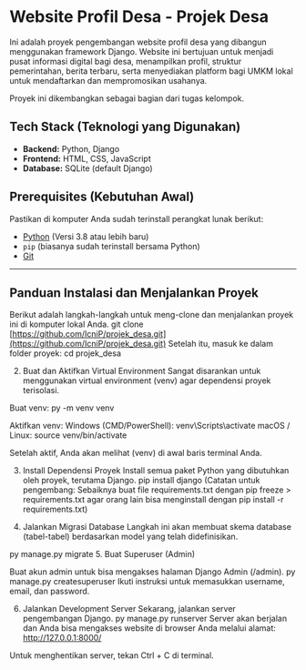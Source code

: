 # Website Profil Desa - Projek Desa

Ini adalah proyek pengembangan website profil desa yang dibangun menggunakan framework Django. Website ini bertujuan untuk menjadi pusat informasi digital bagi desa, menampilkan profil, struktur pemerintahan, berita terbaru, serta menyediakan platform bagi UMKM lokal untuk mendaftarkan dan mempromosikan usahanya.

Proyek ini dikembangkan sebagai bagian dari tugas kelompok.

## Tech Stack (Teknologi yang Digunakan)

-   **Backend:** Python, Django
-   **Frontend:** HTML, CSS, JavaScript
-   **Database:** SQLite (default Django)

## Prerequisites (Kebutuhan Awal)

Pastikan di komputer Anda sudah terinstall perangkat lunak berikut:

-   [Python](https://www.python.org/downloads/) (Versi 3.8 atau lebih baru)
-   `pip` (biasanya sudah terinstall bersama Python)
-   [Git](https://git-scm.com/downloads/)

---

## Panduan Instalasi dan Menjalankan Proyek

Berikut adalah langkah-langkah untuk meng-clone dan menjalankan proyek ini di komputer lokal Anda.
git clone [https://github.com/IcniP/projek_desa.git](https://github.com/IcniP/projek_desa.git)
Setelah itu, masuk ke dalam folder proyek:
cd projek_desa

2. Buat dan Aktifkan Virtual Environment
Sangat disarankan untuk menggunakan virtual environment (venv) agar dependensi proyek terisolasi.

Buat venv:
py -m venv venv

Aktifkan venv:
Windows (CMD/PowerShell):
venv\Scripts\activate
macOS / Linux:
source venv/bin/activate

Setelah aktif, Anda akan melihat (venv) di awal baris terminal Anda.

3. Install Dependensi Proyek
Install semua paket Python yang dibutuhkan oleh proyek, terutama Django.
pip install django
(Catatan untuk pengembang: Sebaiknya buat file requirements.txt dengan pip freeze > requirements.txt agar orang lain bisa menginstall dengan pip install -r requirements.txt)

5. Jalankan Migrasi Database
Langkah ini akan membuat skema database (tabel-tabel) berdasarkan model yang telah didefinisikan.

py manage.py migrate
5. Buat Superuser (Admin)

Buat akun admin untuk bisa mengakses halaman Django Admin (/admin).
py manage.py createsuperuser
Ikuti instruksi untuk memasukkan username, email, dan password.

6. Jalankan Development Server
Sekarang, jalankan server pengembangan Django.
py manage.py runserver
Server akan berjalan dan Anda bisa mengakses website di browser Anda melalui alamat:
http://127.0.0.1:8000/

Untuk menghentikan server, tekan Ctrl + C di terminal.

